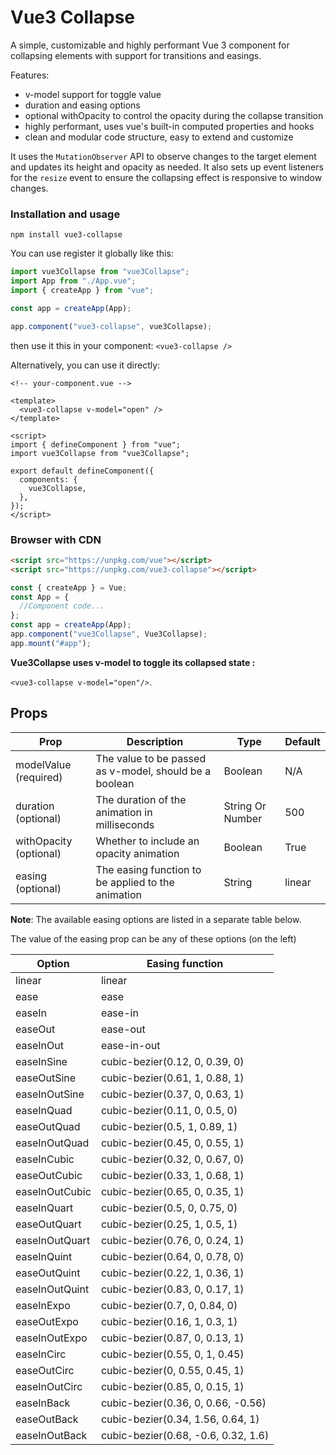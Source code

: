# Vue3 Collapse

A simple, customizable and highly performant Vue 3 component for collapsing elements with support for transitions and easings.

Features:

- v-model support for toggle value
- duration and easing options
- optional withOpacity to control the opacity during the collapse transition
- highly performant, uses vue's built-in computed properties and hooks
- clean and modular code structure, easy to extend and customize

It uses the `MutationObserver` API to observe changes to the target element and updates its height and opacity as needed. It also sets up event listeners for the `resize` event to ensure the collapsing effect is responsive to window changes.

### Installation and usage

```
npm install vue3-collapse
```

You can use register it globally like this:

```javascript
import vue3Collapse from "vue3Collapse";
import App from "./App.vue";
import { createApp } from "vue";

const app = createApp(App);

app.component("vue3-collapse", vue3Collapse);
```

then use it this in your component:
`<vue3-collapse />`

Alternatively, you can use it directly:

```vue
<!-- your-component.vue -->

<template>
  <vue3-collapse v-model="open" />
</template>

<script>
import { defineComponent } from "vue";
import vue3Collapse from "vue3Collapse";

export default defineComponent({
  components: {
    vue3Collapse,
  },
});
</script>
```

### Browser with CDN

```html
<script src="https://unpkg.com/vue"></script>
<script src="https://unpkg.com/vue3-collapse"></script>
```

```javascript
const { createApp } = Vue;
const App = {
  //Component code...
};
const app = createApp(App);
app.component("vue3Collapse", Vue3Collapse);
app.mount("#app");
```

**Vue3Collapse uses v-model to toggle its collapsed state :**

`<vue3-collapse v-model="open"/>`.

## Props

| Prop                   | Description                                            | Type             | Default |
| ---------------------- | ------------------------------------------------------ | ---------------- | ------- |
| modelValue (required)  | The value to be passed as v-model, should be a boolean | Boolean          | N/A     |
| duration (optional)    | The duration of the animation in milliseconds          | String Or Number | 500     |
| withOpacity (optional) | Whether to include an opacity animation                | Boolean          | True    |
| easing (optional)      | The easing function to be applied to the animation     | String           | linear  |

**Note**: The available easing options are listed in a separate table below.

The value of the easing prop can be any of these options (on the left)

| Option         | Easing function                     |
| -------------- | ----------------------------------- |
| linear         | linear                              |
| ease           | ease                                |
| easeIn         | ease-in                             |
| easeOut        | ease-out                            |
| easeInOut      | ease-in-out                         |
| easeInSine     | cubic-bezier(0.12, 0, 0.39, 0)      |
| easeOutSine    | cubic-bezier(0.61, 1, 0.88, 1)      |
| easeInOutSine  | cubic-bezier(0.37, 0, 0.63, 1)      |
| easeInQuad     | cubic-bezier(0.11, 0, 0.5, 0)       |
| easeOutQuad    | cubic-bezier(0.5, 1, 0.89, 1)       |
| easeInOutQuad  | cubic-bezier(0.45, 0, 0.55, 1)      |
| easeInCubic    | cubic-bezier(0.32, 0, 0.67, 0)      |
| easeOutCubic   | cubic-bezier(0.33, 1, 0.68, 1)      |
| easeInOutCubic | cubic-bezier(0.65, 0, 0.35, 1)      |
| easeInQuart    | cubic-bezier(0.5, 0, 0.75, 0)       |
| easeOutQuart   | cubic-bezier(0.25, 1, 0.5, 1)       |
| easeInOutQuart | cubic-bezier(0.76, 0, 0.24, 1)      |
| easeInQuint    | cubic-bezier(0.64, 0, 0.78, 0)      |
| easeOutQuint   | cubic-bezier(0.22, 1, 0.36, 1)      |
| easeInOutQuint | cubic-bezier(0.83, 0, 0.17, 1)      |
| easeInExpo     | cubic-bezier(0.7, 0, 0.84, 0)       |
| easeOutExpo    | cubic-bezier(0.16, 1, 0.3, 1)       |
| easeInOutExpo  | cubic-bezier(0.87, 0, 0.13, 1)      |
| easeInCirc     | cubic-bezier(0.55, 0, 1, 0.45)      |
| easeOutCirc    | cubic-bezier(0, 0.55, 0.45, 1)      |
| easeInOutCirc  | cubic-bezier(0.85, 0, 0.15, 1)      |
| easeInBack     | cubic-bezier(0.36, 0, 0.66, -0.56)  |
| easeOutBack    | cubic-bezier(0.34, 1.56, 0.64, 1)   |
| easeInOutBack  | cubic-bezier(0.68, -0.6, 0.32, 1.6) |
